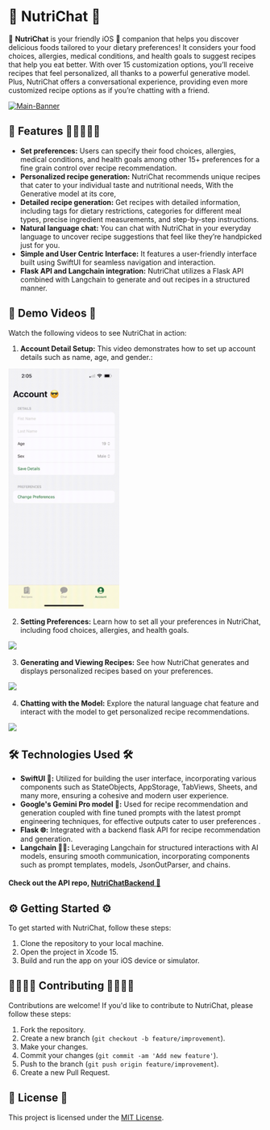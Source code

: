 # 🍏 NutriChat 📱

🌟 **NutriChat** is your friendly iOS 📱 companion that helps you discover delicious foods tailored to your dietary preferences! It considers your food choices, allergies, medical conditions, and health goals to suggest recipes that help you eat better. With over 15 customization options, you’ll receive recipes that feel personalized, all thanks to a powerful generative model. Plus, NutriChat offers a conversational experience, providing even more customized recipe options as if you’re chatting with a friend.

[![Main-Banner](https://i.postimg.cc/43KvLRPv/Nutrichar-Header-Github.jpg)](https://postimg.cc/DWTb0Dtm)

## 🌈 Features 🚀👩‍🍳👨‍🍳

- **Set preferences:** Users can specify their food choices, allergies, medical conditions, and health goals among other 15+ preferences for a fine grain control over recipe recommendation.
- **Personalized recipe generation:** NutriChat recommends unique recipes that cater to your individual taste and nutritional needs, With the Generative model at its core, 
- **Detailed recipe generation:** Get recipes with detailed information, including tags for dietary restrictions, categories for different meal types, precise ingredient measurements, and step-by-step instructions.
- **Natural language chat:** You can chat with NutriChat in your everyday language to uncover recipe suggestions that feel like they’re handpicked just for you.
- **Simple and User Centric Interface:** It features a user-friendly interface built using SwiftUI for seamless navigation and interaction.
- **Flask API and Langchain integration:** NutriChat utilizes a Flask API combined with Langchain to generate and out recipes in a structured manner.

## 🎥 Demo Videos 🎥 

Watch the following videos to see NutriChat in action:

1. **Account Detail Setup:** This video demonstrates how to set up account details such as name, age, and gender.:
<img src="https://github.com/mayank-raj1/NutriChat/blob/c3e380c027438effd1af56e24955d5efe6ede94e/ScreenRecordings/Sequence%2001_1-3.gif" width="220px"/>

2. **Setting Preferences:** Learn how to set all your preferences in NutriChat, including food choices, allergies, and health goals.
<img src="https://github.com/mayank-raj1/NutriChat/blob/c3e380c027438effd1af56e24955d5efe6ede94e/ScreenRecordings/Sequence%2001_3.gif" width="220px"/>


3. **Generating and Viewing Recipes:** See how NutriChat generates and displays personalized recipes based on your preferences.
<img src="https://github.com/mayank-raj1/NutriChat/blob/c3e380c027438effd1af56e24955d5efe6ede94e/ScreenRecordings/Sequence%2001_4.gif" width="220px"/>


4. **Chatting with the Model:** Explore the natural language chat feature and interact with the model to get personalized recipe recommendations.
<img src="https://github.com/mayank-raj1/NutriChat/blob/c3e380c027438effd1af56e24955d5efe6ede94e/ScreenRecordings/Sequence%2001_2.gif" width="220px"/>



## 🛠️ Technologies Used 🛠️

- **SwiftUI 📲:** Utilized for building the user interface, incorporating various components such as StateObjects, AppStorage, TabViews, Sheets, and many more, ensuring a cohesive and modern user experience.
- **Google's Gemini Pro model 🤖:** Used for recipe recommendation and generation coupled with fine tuned prompts with the latest prompt engineering techniques, for effective outputs cater to user preferences .
- **Flask 🌐:** Integrated with a backend flask API for recipe recommendation and generation.
- **Langchain 🦜🔗:** Leveraging Langchain for structured interactions with AI models, ensuring smooth communication, incorporating components such as prompt templates, models, JsonOutParser, and chains.

#### Check out the API repo, [NutriChatBackend 🔗 ](https://github.com/mayank-raj1/NutriChatBackend)

## ⚙️ Getting Started ⚙️

To get started with NutriChat, follow these steps:

1. Clone the repository to your local machine.
2. Open the project in Xcode 15.
3. Build and run the app on your iOS device or simulator.

## 👩‍💻👨‍💻 Contributing 👩‍💻👨‍💻

Contributions are welcome! If you'd like to contribute to NutriChat, please follow these steps:

1. Fork the repository.
2. Create a new branch (`git checkout -b feature/improvement`).
3. Make your changes.
4. Commit your changes (`git commit -am 'Add new feature'`).
5. Push to the branch (`git push origin feature/improvement`).
6. Create a new Pull Request.

## 📜 License 📜

This project is licensed under the [MIT License](LICENSE).

